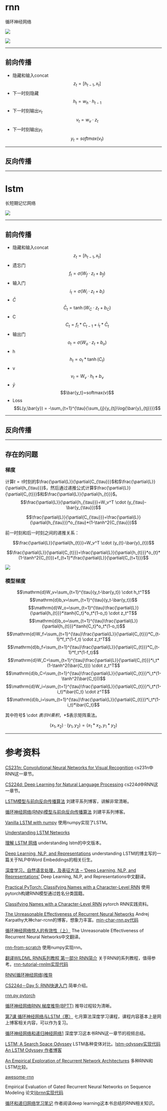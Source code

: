 # rnn

循环神经网络

![](http://chenguanfuqq.gitee.io/tuquan2/img_2018_4/rnn_simple_2.png)

![](http://chenguanfuqq.gitee.io/tuquan2/img_2018_4/rnn_simple_1.png)

---
## 前向传播

- 隐藏和输入concat
$$z_t = [h_{t-1}, x_t]$$
- 下一时刻隐藏
$$h_t = w_h \cdot h_{t-1}$$
- 下一时刻输出$v_t$
$$v_t = w_v \cdot z_{t}$$
- 下一时刻输出$y_t$
$$y_t = softmax(v_t)$$

---
## 反向传播

---
# lstm

长短期记忆网络

![](http://chenguanfuqq.gitee.io/tuquan2/img_2018_4/rnn_forward.png)

---
## 前向传播

- 隐藏和输入concat
$$z_t = [h_{t-1}, x_t]$$
- 遗忘门
$$f_t=\sigma(W_f \cdot z_t+b_f)$$
- 输入门
$$i_t=\sigma(W_i \cdot z_t+b_i)$$
- $\bar{C}$
$$\bar{C}_t=\tanh(W_C \cdot z_t+b_C)$$
- C
$$C_t=f_t * C_{t-1}+i_t * \bar{C}_t$$
- 输出门
$$o_t=\sigma(W_o \cdot z_t+b_o)$$
- h
$$h_t=o_t * \tanh(C_t)$$
- v
$$v_t=W_v \cdot h_t+b_v$$
- $\bar{y}$
$$\bar{y_t}=softmax(v)$$
- Loss
$$L(y,\bar{y}) = -\sum_{t=1}^{\tau}{\sum_{j}{y_{tj}\log{\bar{y}_{tj}}}}$$

---
## 反向传播


---
## 存在的问题



### 梯度

计算$t=\tau$时刻的$\frac{\partial{L}}{\partial{C_{\tau}}}$和$\frac{\partial{L}}{\partial{h_{\tau}}}$，然后通过递推公式计算$\frac{\partial{L}}{\partial{C_{t}}}$和$\frac{\partial{L}}{\partial{h_{t}}}$。
$$\frac{\partial{L}}{\partial{h_{\tau}}}=W_v^T \cdot (y_{\tau}-\bar{y_{\tau}})$$

$$\frac{\partial{L}}{\partial{C_{\tau}}}=\frac{\partial{L}}{\partial{h_{\tau}}}*o_{\tau}*(1-\tanh^2{C_{\tau}})$$

前一时刻和后一时刻之间的递推关系：

$$\frac{\partial{L}}{\partial{h_{t}}}=W_v^T \cdot (y_{t}-\bar{y}_{t})$$

$$\frac{\partial{L}}{\partial{C_{t}}}=\frac{\partial{L}}{\partial{h_{t}}}*o_{t}*(1-\tanh^2{C_{t}})+f_{t+1}*\frac{\partial{L}}{\partial{C_{t+1}}}$$

![](http://chenguanfuqq.gitee.io/tuquan2/img_2018_4/rnn_forward_size.png)

### 模型梯度
$$\mathrm{d}W_v=\sum_{t=1}^{\tau}(y_t-\bar{y_t}) \cdot h_t^T$$
$$\mathrm{d}b_v=\sum_{t=1}^{\tau}(y_t-\bar{y_t})$$
$$\mathrm{d}W_o=\sum_{t=1}^{\tau}\frac{\partial{L}}{\partial{h_{t}}}*\tanh{C_t}*o_t*(1-o_t) \cdot z_t^T$$
$$\mathrm{d}b_o=\sum_{t=1}^{\tau}\frac{\partial{L}}{\partial{h_{t}}}*\tanh{C_t}*o_t*(1-o_t)$$
$$\mathrm{d}W_f=\sum_{t=1}^{\tau}\frac{\partial{L}}{\partial{C_{t}}}*C_{t-1}*f_t*(1-f_t) \cdot z_t^T$$
$$\mathrm{d}b_f=\sum_{t=1}^{\tau}\frac{\partial{L}}{\partial{C_{t}}}*C_{t-1}*f_t*(1-f_t)$$
$$\mathrm{d}W_C=\sum_{t=1}^{\tau}\frac{\partial{L}}{\partial{C_{t}}}*i_t*(1-\tanh^2(\bar{C_t})) \cdot z_t^T$$
$$\mathrm{d}b_C=\sum_{t=1}^{\tau}\frac{\partial{L}}{\partial{C_{t}}}*i_t*(1-\tanh^2(\bar{C_t}))$$
$$\mathrm{d}W_i=\sum_{t=1}^{\tau}\frac{\partial{L}}{\partial{C_{t}}}*i_t*(1-i_t)*\bar{C_t} \cdot z^T$$
$$\mathrm{d}b_i=\sum_{t=1}^{\tau}\frac{\partial{L}}{\partial{C_{t}}}*i_t*(1-i_t)*\bar{C_t}$$

其中符号$ \cdot $表示H乘积，$*$表示矩阵乘法。

$$(x_1, x_2) \cdot (y_1, y_2) = (x_1*x_2, y_1*y_2)$$

---
# 参考资料

[CS231n: Convolutional Neural Networks for Visual Recognition](http://cs231n.stanford.edu/2017/index.html) cs231n中RNN这一章节。

[CS224d: Deep Learning for Natural Language Processing](http://cs224d.stanford.edu/index.html) cs224d中RNN这一章节。

[LSTM模型与前向反向传播算法](http://www.cnblogs.com/pinard/p/6519110.html) 刘建平系列博客，讲解非常清晰。

[循环神经网络(RNN)模型与前向反向传播算法](http://www.cnblogs.com/pinard/p/6509630.html) 刘建平系列博客。

[Vanilla LSTM with numpy](http://blog.varunajayasiri.com/numpy_lstm.html) 使用numpy实现了LSTM。

[Understanding LSTM Networks](http://colah.github.io/posts/2015-08-Understanding-LSTMs/)

[理解 LSTM 网络](https://www.yunaitong.cn/understanding-lstm-networks.html) understanding lstm的中文版本。

[Deep Learning, NLP, and Representations](http://colah.github.io/posts/2014-07-NLP-RNNs-Representations/) understanding LSTM的博主写的一篇关于NLP中Word Embeddings的相关衍生。

[深度学习，自然语言处理，及表征方法 – ‘Deep Learning, NLP, and Representations’](https://cindyxiaoxiaoli.wordpress.com/2014/10/22/%E6%B7%B1%E5%BA%A6%E5%AD%A6%E4%B9%A0%EF%BC%8C%E8%87%AA%E7%84%B6%E8%AF%AD%E8%A8%80%E5%A4%84%E7%90%86%EF%BC%8C%E5%8F%8A%E8%A1%A8%E5%BE%81%E6%96%B9%E6%B3%95-deep-learning-nlp-and-representations/) Deep Learning, NLP, and Representations中文翻译。

[Practical PyTorch: Classifying Names with a Character-Level RNN](https://github.com/spro/practical-pytorch/blob/master/char-rnn-classification/char-rnn-classification.ipynb) 使用pytorch构建RNN模型通过姓名分类国籍。

[Classifying Names with a Character-Level RNN](http://pytorch.org/tutorials/intermediate/char_rnn_classification_tutorial.html) pytorch RNN实践资料。

[The Unreasonable Effectiveness of Recurrent Neural Networks](http://karpathy.github.io/2015/05/21/rnn-effectiveness/) Andrej Karpathy大神char-rcnn的博客，想象力丰富。[min-char-rnn.py代码](https://gist.github.com/karpathy/d4dee566867f8291f086)

[循环神经网络惊人的有效性（上）](https://zhuanlan.zhihu.com/p/22107715) The Unreasonable Effectiveness of Recurrent Neural Networks中文翻译。

[rnn-from-scratch](https://github.com/pangolulu/rnn-from-scratch) 使用numpy实现rnn。

[翻译WILDML RNN系列教程 第一部分 RNN简介](http://friskit.me/2016/10/09/translation-wildml-recurrent-neural-networks-tutorial-part-1-introduction-to-rnns/) 关于RNN的系列教程，值得参考。[rnn-tutorial-rnnlm实现代码](https://github.com/dennybritz/rnn-tutorial-rnnlm)

[RNN(循环神经网络)推导](http://manutdzou.github.io/2016/07/11/RNN-backpropagation.html)

[CS224d－Day 5: RNN快速入门](http://machinelearninghandbook.com/2018/01/cs224d%EF%BC%8Dday-5-rnn%E5%BF%AB%E9%80%9F%E5%85%A5%E9%97%A8/) 简单介绍。

[rnn.py pytorch](https://github.com/pytorch/pytorch/blob/master/torch/nn/modules/rnn.py)

[循环神经网络RNN 梯度推导(BPTT)](https://ilewseu.github.io/2017/12/30/RNN%E7%AE%80%E5%8D%95%E6%8E%A8%E5%AF%BC/) 推导过程较为清晰。

[第7课 循环神经网络与LSTM（寒）](https://www.youtube.com/watch?v=nLPTyL4aLzM) 七月算法深度学习课程，课程内容基本上是网上博客相关内容，可以作为复习。

[循环神经网络和递归神经网络1](https://www.youtube.com/watch?v=OUU4o6WOai8) 深度学习这本书RNN这一章节的视频总结。

[LSTM: A Search Space Odyssey](https://arxiv.org/pdf/1503.04069.pdf) LSTM各种变体对比。[lstm-odyssey实现代码](https://github.com/fomorians/lstm-odyssey) [An LSTM Odyssey 作者博客](https://medium.com/jim-fleming/implementing-lstm-a-search-space-odyssey-7d50c3bacf93)

[An Empirical Exploration of Recurrent Network Architectures](http://proceedings.mlr.press/v37/jozefowicz15.pdf) 多种RNN和LSTM比较。

[awesome-rnn](https://github.com/kjw0612/awesome-rnn)

Empirical Evaluation of Gated Recurrent Neural Networks on Sequence Modeling 论文[librnn实现代码](https://github.com/jych/librnn)

[循环和递归网络学习笔记](https://zxth93.github.io/2017/09/16/%E5%BE%AA%E7%8E%AF%E5%92%8C%E9%80%92%E5%BD%92%E7%BD%91%E7%BB%9C%E5%AD%A6%E4%B9%A0%E7%AC%94%E8%AE%B0/index.html) 作者阅读deep learning这本书总结的RNN相关知识。

